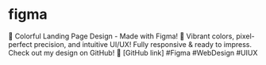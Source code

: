 # figma
🎨 Colorful Landing Page Design - Made with Figma! 🚀 Vibrant colors, pixel-perfect precision, and intuitive UI/UX! Fully responsive &amp; ready to impress. Check out my design on GitHub! 🔗 [GitHub link] #Figma #WebDesign #UIUX
